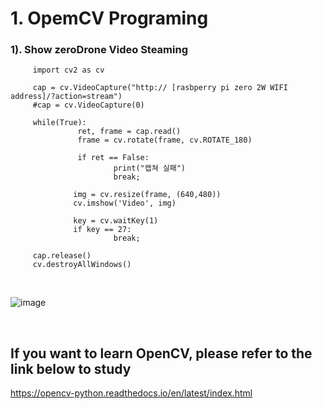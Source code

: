 # 1. OpemCV Programing

### 1). Show zeroDrone Video Steaming 

         import cv2 as cv

         cap = cv.VideoCapture("http:// [rasbperry pi zero 2W WIFI address]/?action=stream")
         #cap = cv.VideoCapture(0)

         while(True):
                   ret, frame = cap.read()
                   frame = cv.rotate(frame, cv.ROTATE_180)
  
                   if ret == False:
                           print("캡쳐 실패")
                           break;  
  
                  img = cv.resize(frame, (640,480))
                  cv.imshow('Video', img)
  
                  key = cv.waitKey(1)
                  if key == 27:
                           break;
  
         cap.release()
         cv.destroyAllWindows()
        
<br/>

![image](https://user-images.githubusercontent.com/122161666/226897074-4632f2d5-954d-449f-b6a1-2f26957d8a0c.png)

<br/>



## If you want to learn OpenCV,  please refer to the link below to study
https://opencv-python.readthedocs.io/en/latest/index.html
